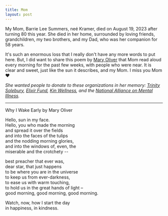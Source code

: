 ```yaml
---
title: Mom
layout: post
---
```


My Mom, Barrie Lee Summers, neé Kramer, died on August 19, 2023 after turning 80 this year. She died in her home, surrounded by loving friends, grandchildren, my two brothers, and my Dad, who was her companion for 58 years. 

It's such an enormous loss that I really don't have any more words to put here. But, I did want to share this poem by [Mary Oliver] that Mom read aloud every morning for the past few weeks, with people who were near. It is clear and sweet, just like the sun it describes, and my Mom. I miss you Mom ❤️

*She wanted people to donate to these organizations in her memory: [Trinity Solebury], [Elixir Fund], [Kin Wellness], and the [National Alliance on Mental Illness].*

---

Why I Wake Early by Mary Oliver

Hello, sun in my face.  
Hello, you who made the morning  
and spread it over the fields  
and into the faces of the tulips  
and the nodding morning glories,  
and into the windows of, even, the  
miserable and the crotchety --  

best preacher that ever was,  
dear star, that just happens  
to be where you are in the universe  
to keep us from ever-darkness,  
to ease us with warm touching,  
to hold us in the great hands of light –  
good morning, good morning, good morning.  

Watch, now, how I start the day  
in happiness, in kindness.

[Trinity Solebury]: https://www.trinitysolebury.org/
[Elixir Fund]: https://www.elixirfund.org/
[Kin Wellness]: https://www.welcometokin.org/
[National Alliance on Mental Illness]: https://www.nami.org/
[Mary Oliver]: https://en.wikipedia.org/wiki/Mary_Oliver
